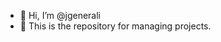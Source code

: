 - 👋 Hi, I’m @jgenerali
- 👀 This is the repository for managing projects.


<!---
jgenerali/jgenerali is a ✨ special ✨ repository because its `about.md` (this file) appears on your GitHub profile.
You can click the Preview link to take a look at your changes.
--->

